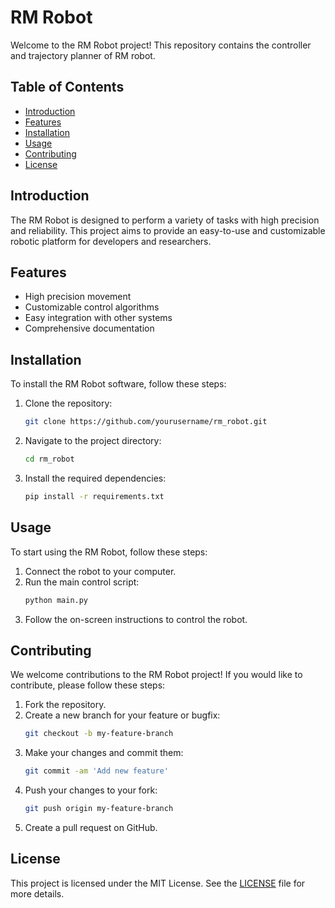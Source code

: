 # RM Robot

Welcome to the RM Robot project! This repository contains the controller and trajectory planner of RM robot.

## Table of Contents

- [Introduction](#introduction)
- [Features](#features)
- [Installation](#installation)
- [Usage](#usage)
- [Contributing](#contributing)
- [License](#license)

## Introduction

The RM Robot is designed to perform a variety of tasks with high precision and reliability. This project aims to provide an easy-to-use and customizable robotic platform for developers and researchers.

## Features

- High precision movement
- Customizable control algorithms
- Easy integration with other systems
- Comprehensive documentation

## Installation

To install the RM Robot software, follow these steps:

1. Clone the repository:
    ```bash
    git clone https://github.com/yourusername/rm_robot.git
    ```
2. Navigate to the project directory:
    ```bash
    cd rm_robot
    ```
3. Install the required dependencies:
    ```bash
    pip install -r requirements.txt
    ```

## Usage

To start using the RM Robot, follow these steps:

1. Connect the robot to your computer.
2. Run the main control script:
    ```bash
    python main.py
    ```
3. Follow the on-screen instructions to control the robot.

## Contributing

We welcome contributions to the RM Robot project! If you would like to contribute, please follow these steps:

1. Fork the repository.
2. Create a new branch for your feature or bugfix:
    ```bash
    git checkout -b my-feature-branch
    ```
3. Make your changes and commit them:
    ```bash
    git commit -am 'Add new feature'
    ```
4. Push your changes to your fork:
    ```bash
    git push origin my-feature-branch
    ```
5. Create a pull request on GitHub.

## License

This project is licensed under the MIT License. See the [LICENSE](LICENSE) file for more details.
